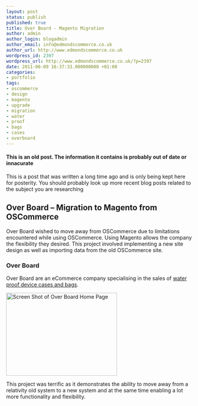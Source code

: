 ```yaml
---
layout: post
status: publish
published: true
title: Over Board - Magento Migration
author: admin
author_login: blogadmin
author_email: info@edmondscommerce.co.uk
author_url: http://www.edmondscommerce.co.uk
wordpress_id: 2397
wordpress_url: http://www.edmondscommerce.co.uk/?p=2397
date: 2011-06-09 16:37:33.000000000 +01:00
categories:
- portfolio
tags:
- oscommerce
- design
- magento
- upgrade
- migration
- water
- proof
- bags
- cases
- overboard
---
```

<div class="oldpost"><h4>This is an old post. The information it contains is probably out of date or innacurate</h4>
<p>
This is a post that was written a long time ago and is only being kept here for posterity.
You should probably look up more recent blog posts related to the subject you are researching
</p>
</div>
<h2>Over Board – Migration to Magento from OSCommerce</h2>

Over Board wished to move away from OSCommerce due to limitations encountered while using OSCommerce. Using Magento allows the company the flexibility they desired. This project involved implementing a new site design as well as importing data from the old OSCommerce site.

<h3>Over Board</h3>

Over Board are an eCommerce company specialising in the sales of <a href="http://www.over-board.co.uk/">water proof device cases and bags</a>.

<a href="http://www.edmondscommerce.co.uk/wp-content/uploads/2011/06/overboards.png"><img src="{% img  ({{ site.url }}/assets/overboards-300x224.png %}" alt="Screen Shot of Over Board Home Page" title="Over Board Home Page" width="300" height="224" class="alignleft size-medium wp-image-2398" /></a>

This project was terrific as it demonstrates the ability to move away from a relativity old system to a new system and at the same time enabling a lot more functionality and flexibility.
